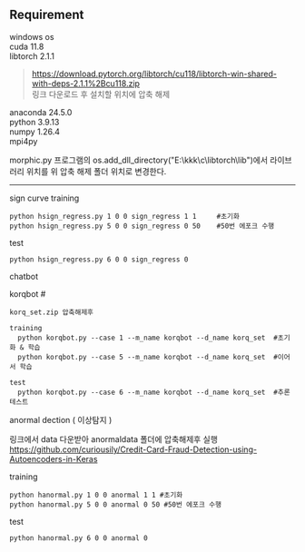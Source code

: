 
Requirement
----------------------------
windows os  
cuda 11.8  
libtorch 2.1.1  
>https://download.pytorch.org/libtorch/cu118/libtorch-win-shared-with-deps-2.1.1%2Bcu118.zip  
>링크 다운로드 후 설치할 위치에 압축 해제

anaconda 24.5.0  
python 3.9.13  
numpy 1.26.4  
mpi4py  
 
morphic.py 프로그램의 os.add_dll_directory("E:\\kkk\c\libtorch\lib")에서 라이브러리 위치를 위 압축 해제 폴더 위치로 변경한다.  

-----------------------------

sign curve 
  training
  
    python hsign_regress.py 1 0 0 sign_regress 1 1     #초기화
    python hsign_regress.py 5 0 0 sign_regress 0 50    #50번 에포크 수행
  test
  
    python hsign_regress.py 6 0 0 sign_regress 0


chatbot

  korqbot #
  
    korq_set.zip 압축해제후
    
    training
      python korqbot.py --case 1 --m_name korqbot --d_name korq_set  #초기화 & 학습
      python korqbot.py --case 5 --m_name korqbot --d_name korq_set  #이어서 학습
      
    test
      python korqbot.py --case 6 --m_name korqbot --d_name korq_set  #추론 테스트


anormal dection ( 이상탐지 )

링크에서 data 다운받아 anormaldata 폴더에 압축해제후 실행 https://github.com/curiousily/Credit-Card-Fraud-Detection-using-Autoencoders-in-Keras

  training
  
    python hanormal.py 1 0 0 anormal 1 1 #초기화
    python hanormal.py 5 0 0 anormal 0 50 #50번 에포크 수행

  test
  
    python hanormal.py 6 0 0 anormal 0 
